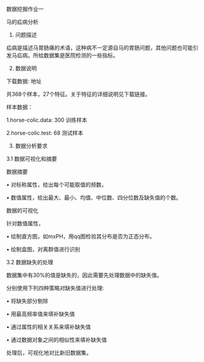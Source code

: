 数据挖掘作业一

马的疝病分析

1. 问题描述

疝病是描述马胃肠痛的术语，这种病不一定源自马的胃肠问题，其他问题也可能引发马疝病。所给数据集是医院检测的一些指标。


2. 数据说明

下载数据: 地址

共368个样本，27个特征。关于特征的详细说明见下载链接。

样本数据：

1.horse-colic.data: 300 训练样本

2.horse-colic.test: 68 测试样本


3. 数据分析要求

3.1 数据可视化和摘要

数据摘要

•	对标称属性，给出每个可能取值的频数，

•	数值属性，给出最大、最小、均值、中位数、四分位数及缺失值的个数。

数据的可视化

针对数值属性，

•	绘制直方图，如mxPH，用qq图检验其分布是否为正态分布。

•	绘制盒图，对离群值进行识别

3.2 数据缺失的处理

数据集中有30%的值是缺失的，因此需要先处理数据中的缺失值。

分别使用下列四种策略对缺失值进行处理:

•	将缺失部分剔除

•	用最高频率值来填补缺失值

•	通过属性的相关关系来填补缺失值

•	通过数据对象之间的相似性来填补缺失值

处理后，可视化地对比新旧数据集。



